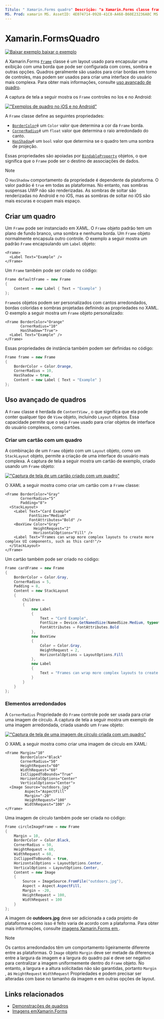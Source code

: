 ```yaml
---
Título: " Xamarin.Forms quadro" Descrição: "a Xamarin.Forms classe frame é um layout usado para encapsular uma exibição ou um layout com uma borda que pode ser configurada com cores, sombra e outras opções."
MS. Prod: xamarin MS. AssetID: 4E074714-0928-41C8-A468-B60E23236A8C MS. Technology: xamarin-Forms autor: profexorgeek MS. Author: jusjohns MS. Date: 08/06/2019 no-loc: [ Xamarin.Forms , Xamarin.Essentials ]
---
```

# <a name="xamarinforms-frame"></a>Xamarin.FormsQuadro

[![Baixar exemplo ](~/media/shared/download.png) baixar o exemplo](https://docs.microsoft.com/samples/xamarin/xamarin-forms-samples/userinterface-frame/)

A Xamarin.Forms [`Frame`](xref:Xamarin.Forms.Frame) classe é um layout usado para encapsular uma exibição com uma borda que pode ser configurada com cores, sombra e outras opções. Quadros geralmente são usados para criar bordas em torno de controles, mas podem ser usados para criar uma interface do usuário mais complexa. Para obter mais informações, consulte [uso avançado de quadro](#advanced-frame-usage).

A captura de tela a seguir mostra os `Frame` controles no Ios e no Android:

[!["Exemplos de quadro no iOS e no Android"](frame-images/frame-cropped.png)](frame-images/frame-full.png#lightbox "Exemplos de quadro no iOS e no Android")

A `Frame` classe define as seguintes propriedades:

* [`BorderColor`](xref:Xamarin.Forms.Frame.BorderColor)é um `Color` valor que determina a cor da `Frame` borda.
* [`CornerRadius`](xref:Xamarin.Forms.Frame.CornerRadius)é um `float` valor que determina o raio arredondado do canto.
* [`HasShadow`](xref:Xamarin.Forms.Frame.HasShadow)é um `bool` valor que determina se o quadro tem uma sombra de projeção.

Essas propriedades são apoiadas por [`BindableProperty`](xref:Xamarin.Forms.BindableProperty) objetos, o que significa que o `Frame` pode ser o destino de associações de dados.

> [!NOTE]
> O `HasShadow` comportamento da propriedade é dependente da plataforma. O valor padrão é `true` em todas as plataformas. No entanto, nas sombras suspensas UWP não são renderizadas. As sombras de soltar são renderizadas no Android e no iOS, mas as sombras de soltar no iOS são mais escuras e ocupam mais espaço.

## <a name="create-a-frame"></a>Criar um quadro

Um `Frame` pode ser instanciado em XAML. O `Frame` objeto padrão tem um plano de fundo branco, uma sombra e nenhuma borda. Um `Frame` objeto normalmente encapsula outro controle. O exemplo a seguir mostra um padrão `Frame` encapsulando um `Label` objeto:

```xaml
<Frame>
  <Label Text="Example" />
</Frame>
```

Um `Frame` também pode ser criado no código:

```csharp
Frame defaultFrame = new Frame
{
    Content = new Label { Text = "Example" }
};
```

`Frame`os objetos podem ser personalizados com cantos arredondados, bordas coloridas e sombras projetadas definindo as propriedades no XAML. O exemplo a seguir mostra um `Frame` objeto personalizado:

```xaml
<Frame BorderColor="Orange"
       CornerRadius="10"
       HasShadow="True">
  <Label Text="Example" />
</Frame>
```

Essas propriedades de instância também podem ser definidas no código:

```csharp
Frame frame = new Frame
{
    BorderColor = Color.Orange,
    CornerRadius = 10,
    HasShadow = true,
    Content = new Label { Text = "Example" }
};
```

## <a name="advanced-frame-usage"></a>Uso avançado de quadros

A `Frame` classe é herdada de `ContentView` , o que significa que ela pode conter qualquer tipo de `View` objeto, incluindo `Layout` objetos. Essa capacidade permite que o seja `Frame` usado para criar objetos de interface do usuário complexos, como cartões.

### <a name="create-a-card-with-a-frame"></a>Criar um cartão com um quadro

A combinação de um `Frame` objeto com um `Layout` objeto, como um `StackLayout` objeto, permite a criação de uma interface do usuário mais complexa. A captura de tela a seguir mostra um cartão de exemplo, criado usando um `Frame` objeto:

[!["Captura de tela de um cartão criado com um quadro"](frame-images/frame-card-cropped.png)](frame-images/frame-full.png#lightbox "Captura de tela de um cartão criado com um quadro")

O XAML a seguir mostra como criar um cartão com a `Frame` classe:

```xaml
<Frame BorderColor="Gray"
       CornerRadius="5"
       Padding="8">
  <StackLayout>
    <Label Text="Card Example"
           FontSize="Medium"
           FontAttributes="Bold" />
    <BoxView Color="Gray"
             HeightRequest="2"
             HorizontalOptions="Fill" />
    <Label Text="Frames can wrap more complex layouts to create more complex UI components, such as this card!"/>
  </StackLayout>
</Frame>
```

Um cartão também pode ser criado no código:

```csharp
Frame cardFrame = new Frame
{
    BorderColor = Color.Gray,
    CornerRadius = 5,
    Padding = 8,
    Content = new StackLayout
    {
        Children =
        {
            new Label
            {
                Text = "Card Example",
                FontSize = Device.GetNamedSize(NamedSize.Medium, typeof(Label)),
                FontAttributes = FontAttributes.Bold
            },
            new BoxView
            {
                Color = Color.Gray,
                HeightRequest = 2,
                HorizontalOptions = LayoutOptions.Fill
            },
            new Label
            {
                Text = "Frames can wrap more complex layouts to create more complex UI components, such as this card!"
            }
        }
    }
};
```

### <a name="round-elements"></a>Elementos arredondados

A `CornerRadius` Propriedade do `Frame` controle pode ser usada para criar uma imagem de círculo. A captura de tela a seguir mostra um exemplo de uma imagem arredondada, criada usando um `Frame` objeto:

[!["Captura de tela de uma imagem de círculo criada com um quadro"](frame-images/circle-image-cropped.png)](frame-images/frame-full.png#lightbox "Captura de tela de uma imagem de círculo criada com um quadro")

O XAML a seguir mostra como criar uma imagem de círculo em XAML:

```xaml
<Frame Margin="10"
       BorderColor="Black"
       CornerRadius="50"
       HeightRequest="60"
       WidthRequest="60"
       IsClippedToBounds="True"
       HorizontalOptions="Center"
       VerticalOptions="Center">
  <Image Source="outdoors.jpg"
         Aspect="AspectFill"
         Margin="-20"
         HeightRequest="100"
         WidthRequest="100" />
</Frame>
```

Uma imagem de círculo também pode ser criada no código:

```csharp
Frame circleImageFrame = new Frame
{
    Margin = 10,
    BorderColor = Color.Black,
    CornerRadius = 50,
    HeightRequest = 60,
    WidthRequest = 60,
    IsClippedToBounds = true,
    HorizontalOptions = LayoutOptions.Center,
    VerticalOptions = LayoutOptions.Center,
    Content = new Image
    {
        Source = ImageSource.FromFile("outdoors.jpg"),
        Aspect = Aspect.AspectFill,
        Margin = -20,
        HeightRequest = 100,
        WidthRequest = 100
    }
};
```

A imagem de **outdoors.jpg** deve ser adicionada a cada projeto de plataforma e como isso é feito varia de acordo com a plataforma. Para obter mais informações, consulte [imagens Xamarin.Forms em ](~/xamarin-forms/user-interface/images.md).

> [!NOTE]
> Os cantos arredondados têm um comportamento ligeiramente diferente entre as plataformas. O `Image` objeto `Margin` deve ser metade da diferença entre a largura da imagem e a largura do quadro pai e deve ser negativo para centralizar a imagem uniformemente dentro do `Frame` objeto. No entanto, a largura e a altura solicitadas não são garantidas, portanto `Margin` , as `HeightRequest` `WidthRequest` Propriedades e podem precisar ser alteradas com base no tamanho da imagem e em outras opções de layout.

## <a name="related-links"></a>Links relacionados

* [Demonstrações de quadros](https://docs.microsoft.com/samples/xamarin/xamarin-forms-samples/userinterface-frame/)
* [Imagens emXamarin.Forms](~/xamarin-forms/user-interface/images.md)
